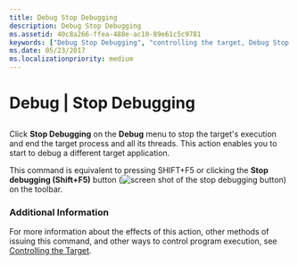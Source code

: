 ```yaml
---
title: Debug Stop Debugging
description: Debug Stop Debugging
ms.assetid: 40c8a266-ffea-488e-ac10-89e61c5c9781
keywords: ["Debug Stop Debugging", "controlling the target, Debug Stop Debugging", "exiting the debugger, Debug Stop Debugging", "quitting the debugger, Debug Stop Debugging", "ending the debugging session, Debug Stop Debugging"]
ms.date: 05/23/2017
ms.localizationpriority: medium
---
```


# Debug | Stop Debugging


## <span id="ddk_debug_stop_debugging_dbg"></span><span id="DDK_DEBUG_STOP_DEBUGGING_DBG"></span>


Click **Stop Debugging** on the **Debug** menu to stop the target's execution and end the target process and all its threads. This action enables you to start to debug a different target application.

This command is equivalent to pressing SHIFT+F5 or clicking the **Stop debugging (Shift+F5)** button (![screen shot of the stop debugging button](images/tbstop.png)) on the toolbar.

### <span id="additional_information"></span><span id="ADDITIONAL_INFORMATION"></span>Additional Information

For more information about the effects of this action, other methods of issuing this command, and other ways to control program execution, see [Controlling the Target](controlling-the-target.md).

 

 





